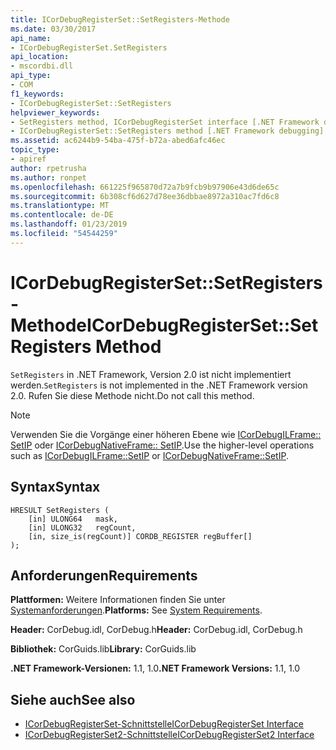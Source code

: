 ```yaml
---
title: ICorDebugRegisterSet::SetRegisters-Methode
ms.date: 03/30/2017
api_name:
- ICorDebugRegisterSet.SetRegisters
api_location:
- mscordbi.dll
api_type:
- COM
f1_keywords:
- ICorDebugRegisterSet::SetRegisters
helpviewer_keywords:
- SetRegisters method, ICorDebugRegisterSet interface [.NET Framework debugging]
- ICorDebugRegisterSet::SetRegisters method [.NET Framework debugging]
ms.assetid: ac6244b9-54ba-475f-b72a-abed6afc46ec
topic_type:
- apiref
author: rpetrusha
ms.author: ronpet
ms.openlocfilehash: 661225f965870d72a7b9fcb9b97906e43d6de65c
ms.sourcegitcommit: 6b308cf6d627d78ee36dbbae8972a310ac7fd6c8
ms.translationtype: MT
ms.contentlocale: de-DE
ms.lasthandoff: 01/23/2019
ms.locfileid: "54544259"
---
```

# <a name="icordebugregistersetsetregisters-method"></a><span data-ttu-id="4a100-102">ICorDebugRegisterSet::SetRegisters-Methode</span><span class="sxs-lookup"><span data-stu-id="4a100-102">ICorDebugRegisterSet::SetRegisters Method</span></span>
<span data-ttu-id="4a100-103">`SetRegisters` in .NET Framework, Version 2.0 ist nicht implementiert werden.</span><span class="sxs-lookup"><span data-stu-id="4a100-103">`SetRegisters` is not implemented in the .NET Framework version 2.0.</span></span> <span data-ttu-id="4a100-104">Rufen Sie diese Methode nicht.</span><span class="sxs-lookup"><span data-stu-id="4a100-104">Do not call this method.</span></span>  
  
> [!NOTE]
>  <span data-ttu-id="4a100-105">Verwenden Sie die Vorgänge einer höheren Ebene wie [ICorDebugILFrame:: SetIP](../../../../docs/framework/unmanaged-api/debugging/icordebugilframe-setip-method.md) oder [ICorDebugNativeFrame:: SetIP](../../../../docs/framework/unmanaged-api/debugging/icordebugnativeframe-setip-method.md).</span><span class="sxs-lookup"><span data-stu-id="4a100-105">Use the higher-level operations such as [ICorDebugILFrame::SetIP](../../../../docs/framework/unmanaged-api/debugging/icordebugilframe-setip-method.md) or [ICorDebugNativeFrame::SetIP](../../../../docs/framework/unmanaged-api/debugging/icordebugnativeframe-setip-method.md).</span></span>  
  
## <a name="syntax"></a><span data-ttu-id="4a100-106">Syntax</span><span class="sxs-lookup"><span data-stu-id="4a100-106">Syntax</span></span>  
  
```  
HRESULT SetRegisters (  
    [in] ULONG64   mask,  
    [in] ULONG32   regCount,  
    [in, size_is(regCount)] CORDB_REGISTER regBuffer[]  
);  
```  
  
## <a name="requirements"></a><span data-ttu-id="4a100-107">Anforderungen</span><span class="sxs-lookup"><span data-stu-id="4a100-107">Requirements</span></span>  
 <span data-ttu-id="4a100-108">**Plattformen:** Weitere Informationen finden Sie unter [Systemanforderungen](../../../../docs/framework/get-started/system-requirements.md).</span><span class="sxs-lookup"><span data-stu-id="4a100-108">**Platforms:** See [System Requirements](../../../../docs/framework/get-started/system-requirements.md).</span></span>  
  
 <span data-ttu-id="4a100-109">**Header:** CorDebug.idl, CorDebug.h</span><span class="sxs-lookup"><span data-stu-id="4a100-109">**Header:** CorDebug.idl, CorDebug.h</span></span>  
  
 <span data-ttu-id="4a100-110">**Bibliothek:** CorGuids.lib</span><span class="sxs-lookup"><span data-stu-id="4a100-110">**Library:** CorGuids.lib</span></span>  
  
 <span data-ttu-id="4a100-111">**.NET Framework-Versionen:** 1.1, 1.0</span><span class="sxs-lookup"><span data-stu-id="4a100-111">**.NET Framework Versions:** 1.1, 1.0</span></span>  
  
## <a name="see-also"></a><span data-ttu-id="4a100-112">Siehe auch</span><span class="sxs-lookup"><span data-stu-id="4a100-112">See also</span></span>
- [<span data-ttu-id="4a100-113">ICorDebugRegisterSet-Schnittstelle</span><span class="sxs-lookup"><span data-stu-id="4a100-113">ICorDebugRegisterSet Interface</span></span>](../../../../docs/framework/unmanaged-api/debugging/icordebugregisterset-interface.md)
- [<span data-ttu-id="4a100-114">ICorDebugRegisterSet2-Schnittstelle</span><span class="sxs-lookup"><span data-stu-id="4a100-114">ICorDebugRegisterSet2 Interface</span></span>](../../../../docs/framework/unmanaged-api/debugging/icordebugregisterset2-interface.md)
